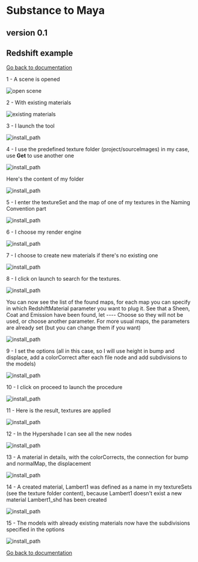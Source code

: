 # Substance to Maya
## version 0.1
## Redshift example

[Go back to documentation](README.md)

1 - A scene is opened

![open scene](pics/03_openScene.jpg)

2 - With existing materials

![existing materials](pics/05_existingMaterials_redshift.jpg)

3 - I launch the tool

![install_path](pics/06_launchTool.jpg)

4 - I use the predefined texture folder (project/sourceImages) in my case, use **Get** to use another one

![install_path](pics/07_textureFolder.jpg)

Here's the content of my folder

![install_path](pics/08_textureFolderContent.jpg)

5 - I enter the textureSet and the map of one of my textures in the Naming Convention part

![install_path](pics/09_setNamingConvention.jpg)

6 - I choose my render engine

![install_path](pics/09a_setRenderer_redshift.jpg)

7 - I choose to create new materials if there's no existing one

![install_path](pics/09b_material.jpg)

8 - I click on launch to search for the textures.

![install_path](pics/09c_launch.jpg)

You can now see the list of the found maps, for each map you can specify in which RedshiftMaterial parameter you want to plug it.
See that a Sheen, Coat and Emission have been found, let ---- Choose so they will not be used, or choose another parameter.
For more usual maps, the parameters are already set (but you can change them if you want)    

![install_path](pics/10_launch_redshift.jpg)

9 - I set the options (all in this case, so I will use height in bump and displace, add a colorCorrect after each file node and add subdivisions to the models)

![install_path](pics/11_setOptions_redshift.jpg)

10 - I click on proceed to launch the procedure

![install_path](pics/12_proceed.jpg)

11 - Here is the result, textures are applied

![install_path](pics/13_result_redshift.jpg)

12 - In the Hypershade I can see all the new nodes

![install_path](pics/14_hypershade_redshift.jpg)

13 - A material in details, with the colorCorrects, the connection for bump and normalMap, the displacement

![install_path](pics/15_materialDetails_redshift.jpg)

14 - A created material, Lambert1 was defined as a name in my textureSets (see the texture folder content), because Lambert1 doesn't exist a new material Lambert1_shd has been created

![install_path](pics/16_createdMaterial_redshift.jpg)

15 - The models with already existing materials now have the subdivisions specified in the options

![install_path](pics/17_subdivisions_redshift.jpg)


[Go back to documentation](README.md)
